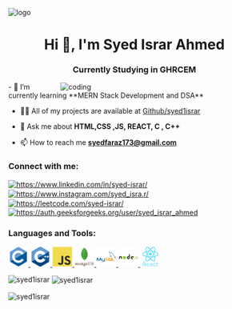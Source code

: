 ![logo](https://media.licdn.com/dms/image/D5616AQElD0FbQI3NNQ/profile-displaybackgroundimage-shrink_350_1400/0/1697552023812?e=1704326400&v=beta&t=9u_-hNA9orbgQX1j-ZYh1kBpnX6cvdu-Tp6sh3JqWJU)
<h1 align="center">Hi 👋, I'm Syed Israr Ahmed</h1>
<h3 align="center">Currently Studying in GHRCEM</h3>
<img align="right" alt="coding" width="400" src="https://user-images.githubusercontent.com/55389276/140866485-8fb1c876-9a8f-4d6a-98dc-08c4981eaf70.gif" >
- 🌱 I’m currently learning **MERN Stack Development and DSA**

- 👨‍💻 All of my projects are available at [Github/syed1israr](https://github.com/syed1israr)

- 💬 Ask me about **HTML,CSS ,JS, REACT, C , C++**

- 📫 How to reach me **syedfaraz173@gmail.com**

<h3 align="left">Connect with me:</h3>
<p align="left">
<a href="https://www.linkedin.com/in/syed-israr/" target="blank"><img align="center" src="https://raw.githubusercontent.com/rahuldkjain/github-profile-readme-generator/master/src/images/icons/Social/linked-in-alt.svg" alt="https://www.linkedin.com/in/syed-israr/" height="30" width="40" /></a>
<a href="https://www.instagram.com/syed_isra.r/" target="blank"><img align="center" src="https://raw.githubusercontent.com/rahuldkjain/github-profile-readme-generator/master/src/images/icons/Social/instagram.svg" alt="https://www.instagram.com/syed_isra.r/" height="30" width="40" /></a>
<a href="https://leetcode.com/syed-israr/" target="blank"><img align="center" src="https://raw.githubusercontent.com/rahuldkjain/github-profile-readme-generator/master/src/images/icons/Social/leet-code.svg" alt="https://leetcode.com/syed-israr/" height="30" width="40" /></a>
<a href="https://auth.geeksforgeeks.org/user/syed_israr_ahmed" target="blank"><img align="center" src="https://raw.githubusercontent.com/rahuldkjain/github-profile-readme-generator/master/src/images/icons/Social/geeks-for-geeks.svg" alt="https://auth.geeksforgeeks.org/user/syed_israr_ahmed" height="30" width="40" /></a>
</p>

<h3 align="left">Languages and Tools:</h3>
<p align="left"> <a href="https://www.cprogramming.com/" target="_blank" rel="noreferrer"> <img src="https://raw.githubusercontent.com/devicons/devicon/master/icons/c/c-original.svg" alt="c" width="40" height="40"/> </a> <a href="https://www.w3schools.com/cpp/" target="_blank" rel="noreferrer"> <img src="https://raw.githubusercontent.com/devicons/devicon/master/icons/cplusplus/cplusplus-original.svg" alt="cplusplus" width="40" height="40"/> </a> <a href="https://developer.mozilla.org/en-US/docs/Web/JavaScript" target="_blank" rel="noreferrer"> <img src="https://raw.githubusercontent.com/devicons/devicon/master/icons/javascript/javascript-original.svg" alt="javascript" width="40" height="40"/> </a> <a href="https://www.mongodb.com/" target="_blank" rel="noreferrer"> <img src="https://raw.githubusercontent.com/devicons/devicon/master/icons/mongodb/mongodb-original-wordmark.svg" alt="mongodb" width="40" height="40"/> </a> <a href="https://www.mysql.com/" target="_blank" rel="noreferrer"> <img src="https://raw.githubusercontent.com/devicons/devicon/master/icons/mysql/mysql-original-wordmark.svg" alt="mysql" width="40" height="40"/> </a> <a href="https://nodejs.org" target="_blank" rel="noreferrer"> <img src="https://raw.githubusercontent.com/devicons/devicon/master/icons/nodejs/nodejs-original-wordmark.svg" alt="nodejs" width="40" height="40"/> </a> <a href="https://reactjs.org/" target="_blank" rel="noreferrer"> <img src="https://raw.githubusercontent.com/devicons/devicon/master/icons/react/react-original-wordmark.svg" alt="react" width="40" height="40"/> </a> </p>

<p><img align="left" src="https://github-readme-stats.vercel.app/api/top-langs?username=syed1israr&show_icons=true&locale=en&layout=compact" alt="syed1israr" /></p>

<p>&nbsp;<img align="center" src="https://github-readme-stats.vercel.app/api?username=syed1israr&show_icons=true&locale=en" alt="syed1israr" /></p>

<p><img align="center" src="https://github-readme-streak-stats.herokuapp.com/?user=syed1israr&" alt="syed1israr" /></p>
